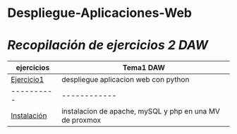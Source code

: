 # Despliegue-Aplicaciones-Web
# ***Recopilación de ejercicios 2 DAW***
ejercicios | Tema1 DAW
----------|------------
[Ejercicio1](ejercicio1%20DAWeb/)|  despliegue aplicacion web con python
----------|------------
[Instalación](instalacion%20apache%2C%20mySQL%20y%20php%20en%20proxmox%20mv%20ubuntu.pdf)|  instalacion de apache, mySQL y php en una MV de proxmox
 
